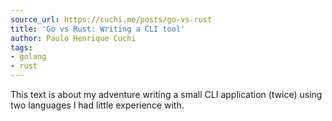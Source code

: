 ```yaml
---
source_url: https://cuchi.me/posts/go-vs-rust
title: 'Go vs Rust: Writing a CLI tool'
author: Paulo Henrique Cuchi
tags:
- golang
- rust
---
```

This text is about my adventure writing a small CLI application (twice) using two languages I had little experience with.